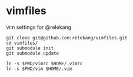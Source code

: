 # vimfiles
vim settings for @relekang

    git clone git@github.com:relekang/vimfiles.git
    cd vimfiles/
    git submodule init
    git submodule update
    
    ln -s $PWD/vimrc $HOME/.vimrc
    ln -s $PWD/vim $HOME/.vim
